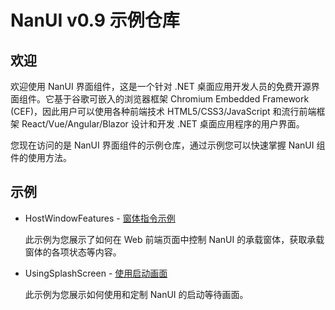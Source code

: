 # NanUI v0.9 示例仓库

## 欢迎

欢迎使用 NanUI 界面组件，这是一个针对 .NET 桌面应用开发人员的免费开源界面组件。它基于谷歌可嵌入的浏览器框架 Chromium Embedded Framework (CEF)，因此用户可以使用各种前端技术 HTML5/CSS3/JavaScript 和流行前端框架 React/Vue/Angular/Blazor 设计和开发 .NET 桌面应用程序的用户界面。

您现在访问的是 NanUI 界面组件的示例仓库，通过示例您可以快速掌握 NanUI 组件的使用方法。

## 示例

- HostWindowFeatures - [窗体指令示例](src/HostWindowFeatures)

  此示例为您展示了如何在 Web 前端页面中控制 NanUI 的承载窗体，获取承载窗体的各项状态等内容。

- UsingSplashScreen - [使用启动画面](src/UsingSplashScreen)
  
  此示例为您展示如何使用和定制 NanUI 的启动等待画面。